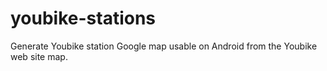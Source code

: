 youbike-stations
================

Generate Youbike station Google map usable on Android from the Youbike web site map.
